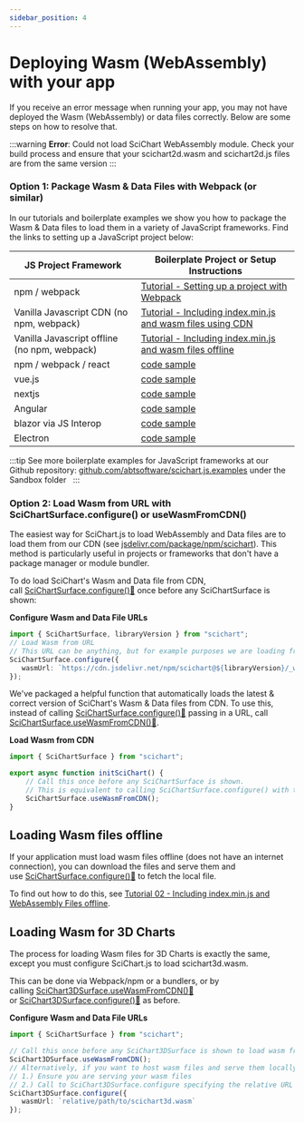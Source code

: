 ```yaml
---
sidebar_position: 4
---
```


# Deploying Wasm (WebAssembly) with your app


If you receive an error message when running your app, you may not have deployed the Wasm (WebAssembly) or data files correctly. Below are some steps on how to resolve that.

:::warning
**Error**: Could not load SciChart WebAssembly module. Check your build process and ensure that your scichart2d.wasm and scichart2d.js files are from the same version
:::

### Option 1: Package Wasm & Data Files with Webpack (or similar) 

In our tutorials and boilerplate examples we show you how to package the Wasm & Data files to load them in a variety of JavaScript frameworks. Find the links to setting up a JavaScript project below:

| JS Project Framework             | Boilerplate Project or Setup Instructions |
|----------------------------------|-------------------------------------------|
| npm / webpack                    | [Tutorial - Setting up a project with Webpack](/docs/get-started/tutorials-js-npm-webpack/tutorial-01-setting-up-npm-project-with-scichart-js) |
| Vanilla Javascript CDN (no npm, webpack) | [Tutorial - Including index.min.js and wasm files using CDN](/docs/get-started/tutorials-cdn/tutorial-01-using-cdn) |
| Vanilla Javascript offline (no npm, webpack) | [Tutorial - Including index.min.js and wasm files offline](/docs/get-started/tutorials-cdn/tutorial-02-offline) |
| npm / webpack / react            | [code sample](https://github.com/ABTSoftware/SciChart.JS.Examples/tree/master/Sandbox/demo-react-scichart) |
| vue.js                           | [code sample](https://github.com/ABTSoftware/SciChart.JS.Examples/tree/master/Sandbox/demo-vue-scichart) |
| nextjs                           | [code sample](https://github.com/ABTSoftware/SciChart.JS.Examples/tree/master/Sandbox/demo-nextjs) |
| Angular                          | [code sample](https://github.com/ABTSoftware/SciChart.JS.Examples/tree/master/Sandbox/demo-angular-scichart) |
| blazor via JS Interop            | [code sample](https://github.com/ABTSoftware/SciChart.JS.Examples/tree/master/Sandbox/demo-blazor) |
| Electron                         | [code sample](https://github.com/ABTSoftware/SciChart.JS.Examples/tree/master/Sandbox/scichart-electron-demo) |

:::tip
See more boilerplate examples for JavaScript frameworks at our Github repository: [github.com/abtsoftware/scichart.js.examples](https://github.com/ABTSoftware/SciChart.JS.Examples/tree/master/Sandbox) under the Sandbox folder  
:::

### Option 2: Load Wasm from URL with SciChartSurface.configure() or useWasmFromCDN()

The easiest way for SciChart.js to load WebAssembly and Data files are to load them from our CDN (see [jsdelivr.com/package/npm/scichart](https://www.jsdelivr.com/package/npm/scichart)). This method is particularly useful in projects or frameworks that don't have a package manager or module bundler.

To do load SciChart's Wasm and Data file from CDN, call [SciChartSurface.configure():blue_book:](https://www.scichart.com/documentation/js/current/typedoc/classes/scichartsurface.html#configure) once before any SciChartSurface is shown:

**Configure Wasm and Data File URLs**

```ts
import { SciChartSurface, libraryVersion } from "scichart";     
// Load Wasm from URL
// This URL can be anything, but for example purposes we are loading from JSDelivr CDN
SciChartSurface.configure({
   wasmUrl: `https://cdn.jsdelivr.net/npm/scichart@${libraryVersion}/_wasm/scichart2d.wasm`
});
```

We've packaged a helpful function that automatically loads the latest & correct version of SciChart's Wasm & Data files from CDN. To use this, instead of calling [SciChartSurface.configure():blue_book:](https://www.scichart.com/documentation/js/current/typedoc/classes/scichartsurface.html#configure) passing in a URL, call [SciChartSurface.useWasmFromCDN():blue_book:](https://www.scichart.com/documentation/js/current/typedoc/classes/scichartsurface.html#usewasmfromcdn).

**Load Wasm from CDN**

```ts
import { SciChartSurface } from "scichart";

export async function initSciChart() {
    // Call this once before any SciChartSurface is shown.
    // This is equivalent to calling SciChartSurface.configure() with the CDN URL (JSDelivr)
    SciChartSurface.useWasmFromCDN();
}
```

Loading Wasm files offline
--------------------------

If your application must load wasm files offline (does not have an internet connection), you can download the files and serve them and use [SciChartSurface.configure():blue_book:](https://www.scichart.com/documentation/js/current/typedoc/classes/scichartsurface.html#configure) to fetch the local file.

To find out how to do this, see [Tutorial 02 - Including index.min.js and WebAssembly Files offline](/docs/get-started/tutorials-cdn/tutorial-02-offline).

Loading Wasm for 3D Charts
--------------------------

The process for loading Wasm files for 3D Charts is exactly the same, except you must configure SciChart.js to load scichart3d.wasm.

This can be done via Webpack/npm or a bundlers, or by calling [SciChart3DSurface.useWasmFromCDN():blue_book:](https://www.scichart.com/documentation/js/current/typedoc/classes/scichart3dsurface.html#usewasmfromcdn) or [SciChart3DSurface.configure():blue_book:](https://www.scichart.com/documentation/js/current/typedoc/classes/scichart3dsurface.html#configure) as before.

**Configure Wasm and Data File URLs**

```ts
import { SciChartSurface } from "scichart";     

// Call this once before any SciChart3DSurface is shown to load wasm from CDN
SciChart3DSurface.useWasmFromCDN();
// Alternatively, if you want to host wasm files and serve them locally
// 1.) Ensure you are serving your wasm files
// 2.) Call to SciChart3DSurface.configure specifying the relative URL of the files
SciChart3DSurface.configure({
   wasmUrl: `relative/path/to/scichart3d.wasm`
});
```
